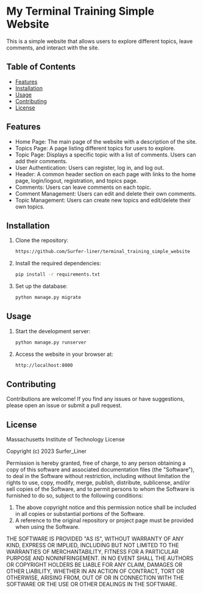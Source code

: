 # My Terminal Training Simple Website

This is a simple website that allows users to explore different topics, leave comments, and interact with the site.

## Table of Contents

- [Features](#features)
- [Installation](#installation)
- [Usage](#usage)
- [Contributing](#contributing)
- [License](#license)

## Features

- Home Page: The main page of the website with a description of the site.
- Topics Page: A page listing different topics for users to explore.
- Topic Page: Displays a specific topic with a list of comments. Users can add their comments.
- User Authentication: Users can register, log in, and log out.
- Header: A common header section on each page with links to the home page, login/logout, registration, and topics page.
- Comments: Users can leave comments on each topic.
- Comment Management: Users can edit and delete their own comments.
- Topic Management: Users can create new topics and edit/delete their own topics.

## Installation

1. Clone the repository:

   ```bash
   https://github.com/Surfer-liner/terminal_training_simple_website

2. Install the required dependencies:

    ```bash
   pip install -r requirements.txt

3. Set up the database:

    ```bash
   python manage.py migrate

## Usage

1. Start the development server:

    ```bash
   python manage.py runserver

2. Access the website in your browser at:

    ```bash
    http://localhost:8000

## Contributing

Contributions are welcome! If you find any issues or have suggestions, please open an issue or submit a pull request.

## License

Massachusetts Institute of Technology License

Copyright (c) 2023 Surfer_Liner

Permission is hereby granted, free of charge, to any person obtaining a copy of this software and associated documentation files (the "Software"), to deal in the Software without restriction, including without limitation the rights to use, copy, modify, merge, publish, distribute, sublicense, and/or sell copies of the Software, and to permit persons to whom the Software is furnished to do so, subject to the following conditions:

1. The above copyright notice and this permission notice shall be included in all copies or substantial portions of the Software.
2. A reference to the original repository or project page must be provided when using the Software.

THE SOFTWARE IS PROVIDED "AS IS", WITHOUT WARRANTY OF ANY KIND, EXPRESS OR IMPLIED, INCLUDING BUT NOT LIMITED TO THE WARRANTIES OF MERCHANTABILITY, FITNESS FOR A PARTICULAR PURPOSE AND NONINFRINGEMENT. IN NO EVENT SHALL THE AUTHORS OR COPYRIGHT HOLDERS BE LIABLE FOR ANY CLAIM, DAMAGES OR OTHER LIABILITY, WHETHER IN AN ACTION OF CONTRACT, TORT OR OTHERWISE, ARISING FROM, OUT OF OR IN CONNECTION WITH THE SOFTWARE OR THE USE OR OTHER DEALINGS IN THE SOFTWARE.

